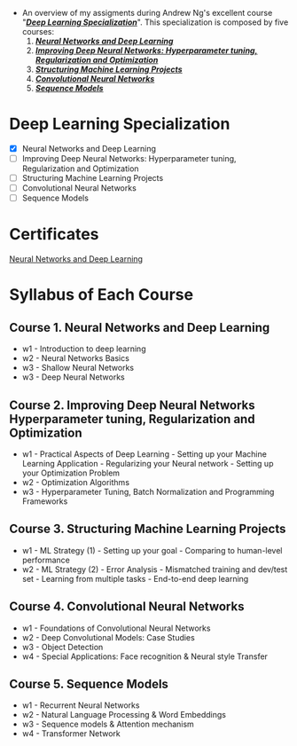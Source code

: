 * An overview of my assigments during Andrew Ng's excellent course "[***Deep Learning Specialization***](https://www.coursera.org/specializations/deep-learning)". This specialization is composed by five courses:
  1. [***Neural Networks and Deep Learning***](https://www.coursera.org/learn/neural-networks-deep-learning/home/welcome)  
  2. [***Improving Deep Neural Networks: Hyperparameter tuning, Regularization and Optimization***](https://www.coursera.org/learn/deep-neural-network/home/welcome) 
  3. [***Structuring Machine Learning Projects***](https://www.coursera.org/learn/machine-learning-projects/home/welcome)
  4. [***Convolutional Neural Networks***](https://www.coursera.org/learn/convolutional-neural-networks)
  5. [***Sequence Models***](https://www.coursera.org/learn/nlp-sequence-models)

# Deep Learning Specialization
+ [x] Neural Networks and Deep Learning
+ [ ] Improving Deep Neural Networks: Hyperparameter tuning, Regularization and Optimization
+ [ ] Structuring Machine Learning Projects
+ [ ] Convolutional Neural Networks
+ [ ] Sequence Models

# Certificates 
[Neural Networks and Deep Learning](https://coursera.org/share/ac82693f59a4bd3bac81d70b21dcb6f2)

# Syllabus of Each Course
 ## Course 1. Neural Networks and Deep Learning
  * w1 - Introduction to deep learning
  * w2 - Neural Networks Basics
  * w3 - Shallow Neural Networks
  * w3 - Deep Neural Networks

## Course 2. Improving Deep Neural Networks Hyperparameter tuning, Regularization and Optimization
  * w1 - Practical Aspects of Deep Learning
         - Setting up your Machine Learning Application
         - Regularizing your Neural network
         - Setting up your Optimization Problem
  * w2 - Optimization Algorithms
  * w3 - Hyperparameter Tuning, Batch Normalization and Programming Frameworks

## Course 3. Structuring Machine Learning Projects
  * w1 - ML Strategy (1)
         - Setting up your goal
         - Comparing to human-level performance
  * w2 - ML Strategy (2)
         - Error Analysis
         - Mismatched training and dev/test set
         - Learning from multiple tasks
         - End-to-end deep learning
         
 ## Course 4. Convolutional Neural Networks
  * w1 - Foundations of Convolutional Neural Networks
  * w2 - Deep Convolutional Models: Case Studies
  * w3 - Object Detection 
  * w4 - Special Applications: Face recognition & Neural style Transfer 
 
 ## Course 5. Sequence Models
  * w1 - Recurrent Neural Networks
  * w2 - Natural Language Processing & Word Embeddings
  * w3 - Sequence models & Attention mechanism
  * w4 - Transformer Network 
